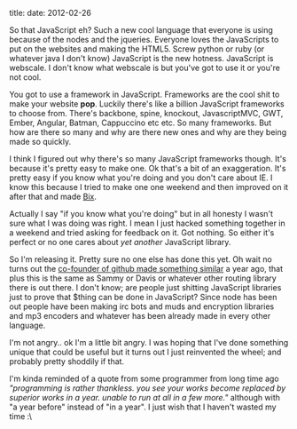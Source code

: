 title: 
date: 2012-02-26

So that JavaScript eh? Such a new cool language that everyone is using because of the nodes and the jqueries. Everyone loves the JavaScripts to put on the websites and making the HTML5. Screw python or ruby (or whatever java I don't know) JavaScript is the new hotness. JavaScript is webscale. I don't know what webscale is but you've got to use it or you're not cool.

You got to use a framework in JavaScript. Frameworks are the cool shit to make your website **pop**. Luckily there's like a billion JavaScript frameworks to choose from. There's backbone, spine, knockout, JavascriptMVC, GWT, Ember, Angular, Batman, Cappuccino etc etc. So many frameworks. But how are there so many and why are there new ones and why are they being made so quickly.

I think I figured out why there's so many JavaScript frameworks though. It's because it's pretty easy to make one. Ok that's a bit of an exaggeration. It's pretty easy if you know what you're doing and you don't care about IE. I know this because I tried to make one one weekend and then improved on it after that and made [Bix](http://www.pieratnine.com/bix/).

Actually I say "if you know what you're doing" but in all honesty I wasn't sure what I was doing was right. I mean I just hacked something together in a weekend and tried asking for feedback on it. Got nothing. So either it's perfect or no one cares about *yet another* JavaScript library.

So I'm releasing it. Pretty sure no one else has done this yet. Oh wait no turns out the [co-founder of github made something similar](https://github.com/defunkt/jquery-pjax) a year ago, that plus this is the same as Sammy or Davis or whatever other routing library there is out there. I don't know; are people just shitting JavaScript libraries just to prove that $thing can be done in JavaScript? Since node has been out people have been making irc bots and muds and encryption libraries and mp3 encoders and whatever has been already made in every other language.

I'm not angry.. ok I'm a little bit angry. I was hoping that I've done something unique that could be useful but it turns out I just reinvented the wheel; and probably pretty shoddily if that.

I'm kinda reminded of a quote from some programmer from long time ago *"programming is rather thankless. you see your works become replaced by superior works in a year. unable to run at all in a few more."* although with "a year before" instead of "in a year". I just wish that I haven't wasted my time :\

